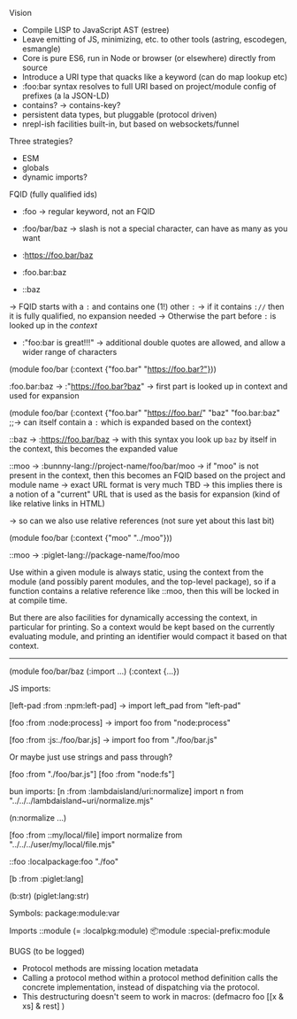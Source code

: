 Vision

- Compile LISP to JavaScript AST (estree)
- Leave emitting of JS, minimizing, etc. to other tools (astring, escodegen, esmangle)
- Core is pure ES6, run in Node or browser (or elsewhere) directly from source
- Introduce a URI type that quacks like a keyword (can do map lookup etc)
- :foo:bar syntax resolves to full URI based on project/module config of prefixes (a la JSON-LD)
- contains? -> contains-key?
- persistent data types, but pluggable (protocol driven)
- nrepl-ish facilities built-in, but based on websockets/funnel


Three strategies?

- ESM
- globals
- dynamic imports?

FQID (fully qualified ids)

- :foo -> regular keyword, not an FQID
- :foo/bar/baz -> slash is not a special character, can have as many as you want

- :https://foo.bar/baz
- :foo.bar:baz
- ::baz

-> FQID starts with a `:` and contains one (1!) other `:`
-> if it contains `://` then it is fully qualified, no expansion needed
-> Otherwise the part before `:` is looked up in the *context*

- :"foo:bar is great!!!"
-> additional double quotes are allowed, and allow a wider range of characters


(module foo/bar
  (:context {"foo.bar" "https://foo.bar?"}))
  
:foo.bar:baz -> :"https://foo.bar?baz"
-> first part is looked up in context and used for expansion
             
(module foo/bar
  (:context {"foo.bar" "https://foo.bar/"
             "baz" "foo.bar:baz" ;;-> can itself contain a `:` which is expanded based on the context}
             
::baz -> :https://foo.bar/baz
-> with this syntax you look up `baz` by itself in the context, this becomes the expanded value

::moo -> :bunnny-lang://project-name/foo/bar/moo
-> if "moo" is not present in the context, then this becomes an FQID based on the project and module name
-> exact URL format is very much TBD
-> this implies there is a notion of a "current" URL that is used as the basis for expansion (kind of like relative links in HTML)


-> so can we also use relative references (not sure yet about this last bit)

(module foo/bar
  (:context {"moo" "../moo"}))
  
::moo -> :piglet-lang://package-name/foo/moo

Use within a given module is always static, using the context from the module
(and possibly parent modules, and the top-level package), so if a function
contains a relative reference like ::moo, then this will be locked in at compile
time.

But there are also facilities for dynamically accessing the context, in
particular for printing. So a context would be kept based on the currently
evaluating module, and printing an identifier would compact it based on that
context.

----------------------------------------------------------------------------


(module foo/bar/baz
  (:import ...)
  (:context {...})
  
JS imports:

[left-pad :from :npm:left-pad]
-> import left_pad from "left-pad"

[foo :from :node:process]
-> import foo from "node:process"

[foo :from :js:./foo/bar.js]
-> import foo from "./foo/bar.js"

Or maybe just use strings and pass through?

[foo :from "./foo/bar.js"]
[foo :from "node:fs"]

bun imports:
[n :from :lambdaisland/uri:normalize]
import n from "../../../lambdaisland~uri/normalize.mjs"

(n:normalize ...)


[foo :from ::my/local/file]
import normalize from "../../../user/my/local/file.mjs"

::foo
:localpackage:foo
"./foo"

[b :from :piglet:lang]

(b:str)
(piglet:lang:str)

Symbols:
package:module:var

Imports
::module (= :localpkg:module)
:package:module
:special-prefix:module

BUGS (to be logged)

- Protocol methods are missing location metadata
- Calling a protocol method within a protocol method definition calls the
  concrete implementation, instead of dispatching via the protocol.
- This destructuring doesn't seem to work in macros: (defmacro foo [[x & xs] & rest] )
